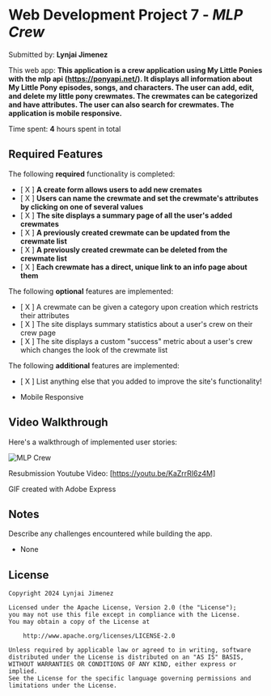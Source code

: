 # Web Development Project 7 - *MLP Crew*

Submitted by: **Lynjai Jimenez**

This web app: **This application is a crew application using My Little Ponies with the mlp api (https://ponyapi.net/). It displays all information about My Little Pony episodes, songs, and characters. The user can add, edit, and delete my little pony crewmates. The crewmates can be categorized and have attributes. The user can also search for crewmates. The application is mobile responsive.**

Time spent: **4** hours spent in total

## Required Features

The following **required** functionality is completed:

- [ X ] **A create form allows users to add new cremates**
- [ X ] **Users can name the crewmate and set the crewmate's attributes by clicking on one of several values**
- [ X ] **The site displays a summary page of all the user's added crewmates**
- [ X ] **A previously created crewmate can be updated from the crewmate list**
- [ X ] **A previously created crewmate can be deleted from the crewmate list**
- [ X ] **Each crewmate has a direct, unique link to an info page about them**

The following **optional** features are implemented:

- [ X ] A crewmate can be given a category upon creation which restricts their attributes
- [ X ] The site displays summary statistics about a user's crew on their crew page
- [ X ] The site displays a custom "success" metric about a user's crew which changes the look of the crewmate list

The following **additional** features are implemented:

* [ X ] List anything else that you added to improve the site's functionality!

- Mobile Responsive

## Video Walkthrough

Here's a walkthrough of implemented user stories:

![MLP Crew](./public/mlp.gif)

Resubmission Youtube Video: [https://youtu.be/KaZrrRI6z4M]

<!-- Replace this with whatever GIF tool you used! -->
GIF created with Adobe Express
<!-- Recommended tools:
[Kap](https://getkap.co/) for macOS
[ScreenToGif](https://www.screentogif.com/) for Windows
[peek](https://github.com/phw/peek) for Linux. -->

## Notes

Describe any challenges encountered while building the app.

- None

## License

    Copyright 2024 Lynjai Jimenez

    Licensed under the Apache License, Version 2.0 (the "License");
    you may not use this file except in compliance with the License.
    You may obtain a copy of the License at

        http://www.apache.org/licenses/LICENSE-2.0

    Unless required by applicable law or agreed to in writing, software
    distributed under the License is distributed on an "AS IS" BASIS,
    WITHOUT WARRANTIES OR CONDITIONS OF ANY KIND, either express or implied.
    See the License for the specific language governing permissions and
    limitations under the License.